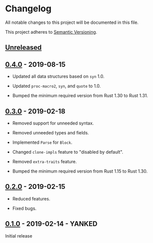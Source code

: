# Changelog

All notable changes to this project will be documented in this file.

This project adheres to [Semantic Versioning](https://semver.org).

## [Unreleased]

## [0.4.0] - 2019-08-15

* Updated all data structures based on `syn` 1.0.

* Updated `proc-macro2`, `syn`, and `quote` to 1.0.

* Bumped the minimum required version from Rust 1.30 to Rust 1.31.

## [0.3.0] - 2019-02-18

* Removed support for unneeded syntax.

* Removed unneeded types and fields.

* Implemented `Parse` for `Block`.

* Changed `clone-impls` feature to "disabled by default".

* Removed `extra-traits` feature.

* Bumped the minimum required version from Rust 1.15 to Rust 1.30.

## [0.2.0] - 2019-02-15

* Reduced features.

* Fixed bugs.

## [0.1.0] - 2019-02-14 - YANKED

Initial release

[Unreleased]: https://github.com/taiki-e/syn-mid/compare/v0.4.0...HEAD
[0.4.0]: https://github.com/taiki-e/syn-mid/compare/v0.3.0...v0.4.0
[0.3.0]: https://github.com/taiki-e/syn-mid/compare/v0.2.0...v0.3.0
[0.2.0]: https://github.com/taiki-e/syn-mid/compare/v0.1.0...v0.2.0
[0.1.0]: https://github.com/taiki-e/syn-mid/releases/tag/v0.1.0
